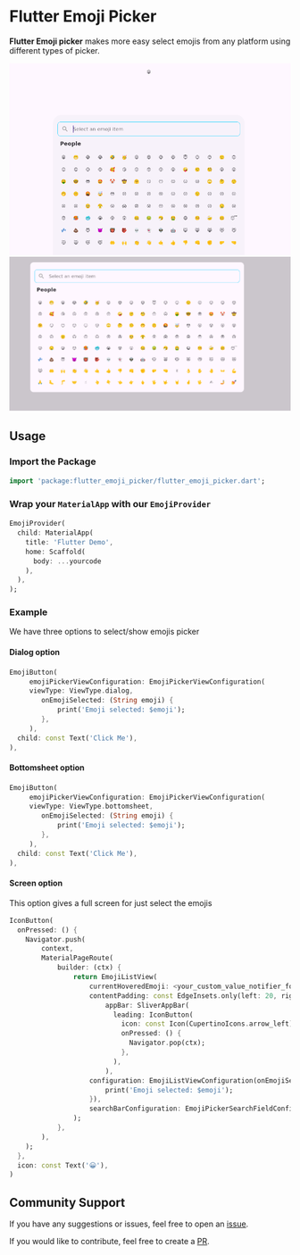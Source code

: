 # Flutter Emoji Picker

**Flutter Emoji picker** makes more easy select emojis from any platform using different types of picker.

![Emoji bottom sheet picker option preview](https://github.com/CatHood0/resources/blob/Main/emoji_picker/bottomsheet_preview.png)
![Emoji dialog picker option preview](https://github.com/CatHood0/resources/blob/Main/emoji_picker/dialog_preview.png)

## Usage

### Import the Package
```dart
import 'package:flutter_emoji_picker/flutter_emoji_picker.dart';
```

### Wrap your `MaterialApp` with our `EmojiProvider`

```dart
EmojiProvider(
  child: MaterialApp(
    title: 'Flutter Demo',
    home: Scaffold(
      body: ...yourcode 
    ),
  ),
);
```

### Example

We have three options to select/show emojis picker 

#### Dialog option

```dart
EmojiButton(
     emojiPickerViewConfiguration: EmojiPickerViewConfiguration(
     viewType: ViewType.dialog,
        onEmojiSelected: (String emoji) {
            print('Emoji selected: $emoji');
        },
     ),
  child: const Text('Click Me'),
),
```

#### Bottomsheet option

```dart
EmojiButton(
     emojiPickerViewConfiguration: EmojiPickerViewConfiguration(
     viewType: ViewType.bottomsheet,
        onEmojiSelected: (String emoji) {
            print('Emoji selected: $emoji');
        },
     ),
  child: const Text('Click Me'),
),
```

#### Screen option

This option gives a full screen for just select the emojis 

```dart
IconButton(
  onPressed: () {
    Navigator.push(
        context,
        MaterialPageRoute(
            builder: (ctx) {
                return EmojiListView(
                    currentHoveredEmoji: <your_custom_value_notifier_for_notify_on_hover_an_emoji>, // optional and just is used if the platform is non mobile
                    contentPadding: const EdgeInsets.only(left: 20, right: 40),
                        appBar: SliverAppBar(
                          leading: IconButton(
                            icon: const Icon(CupertinoIcons.arrow_left),
                            onPressed: () {
                              Navigator.pop(ctx);
                            },
                          ),
                        ),
                    configuration: EmojiListViewConfiguration(onEmojiSelected: (String emoji) {
                        print('Emoji selected: $emoji');
                    }),
                    searchBarConfiguration: EmojiPickerSearchFieldConfiguration(showField: false),
                );
            },
        ),
    );
  },
  icon: const Text('😀'),
)
```

## Community Support

If you have any suggestions or issues, feel free to open an [issue](https://github.com/CatHood0/emoji_picker/issues).

If you would like to contribute, feel free to create a [PR](https://github.com/CatHood0/emoji_picker/pulls).
